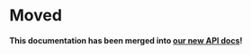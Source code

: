 # Moved

#### This documentation has been merged into [our new API docs](https://scc.suse.com/connect/v4/documentation)!
